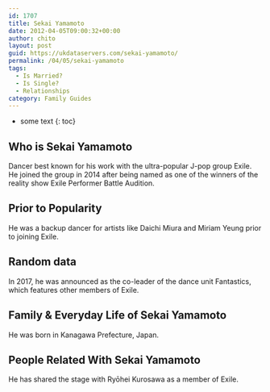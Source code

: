 ```yaml
---
id: 1707
title: Sekai Yamamoto
date: 2012-04-05T09:00:32+00:00
author: chito
layout: post
guid: https://ukdataservers.com/sekai-yamamoto/
permalink: /04/05/sekai-yamamoto
tags:
  - Is Married?
  - Is Single?
  - Relationships
category: Family Guides
---
```


* some text
{: toc}
          
          
## Who is  Sekai Yamamoto
                  
                  
                  
Dancer best known for his work with the ultra-popular J-pop group Exile. He joined the group in 2014 after being named as one of the winners of the reality show Exile Performer Battle Audition. 
                  
                
                
                
## Prior to Popularity 
                  
                  
                  
He was a backup dancer for artists like Daichi Miura and Miriam Yeung prior to joining Exile. 
                  
                
                
                
## Random data 
                  
                  
                  
In 2017, he was announced as the co-leader of the dance unit Fantastics, which features other members of Exile. 
                  
                
                
                
## Family & Everyday Life of Sekai Yamamoto
                  
                  
                  
He was born in Kanagawa Prefecture, Japan.
                  
                
                
                
## People Related With  Sekai Yamamoto
                  
                  
                  
He has shared the stage with Ryōhei Kurosawa as a member of Exile. 
                  
                
              
            
          
          
          
    
    
  
